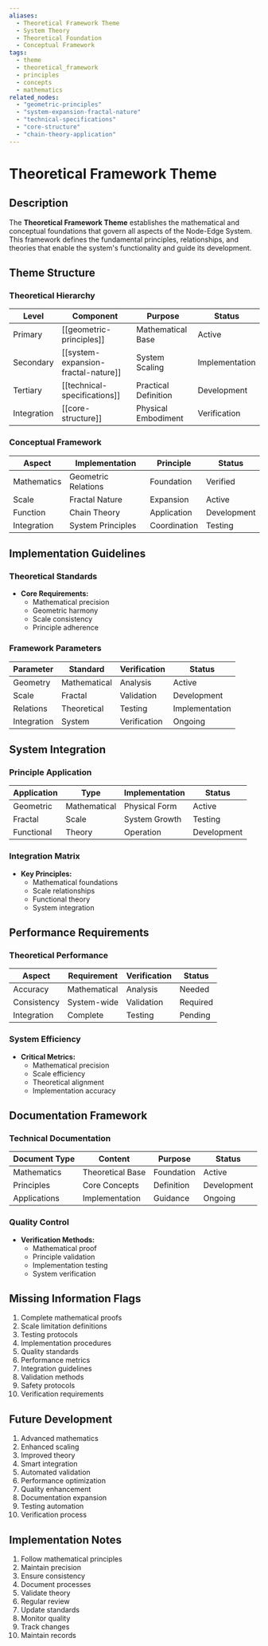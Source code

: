 ```yaml
---
aliases:
  - Theoretical Framework Theme
  - System Theory
  - Theoretical Foundation
  - Conceptual Framework
tags:
  - theme
  - theoretical_framework
  - principles
  - concepts
  - mathematics
related_nodes:
  - "geometric-principles"
  - "system-expansion-fractal-nature"
  - "technical-specifications"
  - "core-structure"
  - "chain-theory-application"
---
```

# Theoretical Framework Theme

## Description

The **Theoretical Framework Theme** establishes the mathematical and conceptual foundations that govern all aspects of the Node-Edge System. This framework defines the fundamental principles, relationships, and theories that enable the system's functionality and guide its development.

## Theme Structure

### Theoretical Hierarchy
| Level | Component | Purpose | Status |
|-------|-----------|----------|---------|
| Primary | [[geometric-principles]] | Mathematical Base | Active |
| Secondary | [[system-expansion-fractal-nature]] | System Scaling | Implementation |
| Tertiary | [[technical-specifications]] | Practical Definition | Development |
| Integration | [[core-structure]] | Physical Embodiment | Verification |

### Conceptual Framework
| Aspect | Implementation | Principle | Status |
|--------|----------------|-----------|---------|
| Mathematics | Geometric Relations | Foundation | Verified |
| Scale | Fractal Nature | Expansion | Active |
| Function | Chain Theory | Application | Development |
| Integration | System Principles | Coordination | Testing |

## Implementation Guidelines

### Theoretical Standards
- **Core Requirements:**
    - Mathematical precision
    - Geometric harmony
    - Scale consistency
    - Principle adherence

### Framework Parameters
| Parameter | Standard | Verification | Status |
|-----------|----------|--------------|---------|
| Geometry | Mathematical | Analysis | Active |
| Scale | Fractal | Validation | Development |
| Relations | Theoretical | Testing | Implementation |
| Integration | System | Verification | Ongoing |

## System Integration

### Principle Application
| Application | Type | Implementation | Status |
|-------------|------|----------------|---------|
| Geometric | Mathematical | Physical Form | Active |
| Fractal | Scale | System Growth | Testing |
| Functional | Theory | Operation | Development |

### Integration Matrix
- **Key Principles:**
    - Mathematical foundations
    - Scale relationships
    - Functional theory
    - System integration

## Performance Requirements

### Theoretical Performance
| Aspect | Requirement | Verification | Status |
|--------|-------------|--------------|---------|
| Accuracy | Mathematical | Analysis | Needed |
| Consistency | System-wide | Validation | Required |
| Integration | Complete | Testing | Pending |

### System Efficiency
- **Critical Metrics:**
    - Mathematical precision
    - Scale efficiency
    - Theoretical alignment
    - Implementation accuracy

## Documentation Framework

### Technical Documentation
| Document Type | Content | Purpose | Status |
|--------------|----------|----------|---------|
| Mathematics | Theoretical Base | Foundation | Active |
| Principles | Core Concepts | Definition | Development |
| Applications | Implementation | Guidance | Ongoing |

### Quality Control
- **Verification Methods:**
    - Mathematical proof
    - Principle validation
    - Implementation testing
    - System verification

## Missing Information Flags
1. Complete mathematical proofs
2. Scale limitation definitions
3. Testing protocols
4. Implementation procedures
5. Quality standards
6. Performance metrics
7. Integration guidelines
8. Validation methods
9. Safety protocols
10. Verification requirements

## Future Development
1. Advanced mathematics
2. Enhanced scaling
3. Improved theory
4. Smart integration
5. Automated validation
6. Performance optimization
7. Quality enhancement
8. Documentation expansion
9. Testing automation
10. Verification process

## Implementation Notes
1. Follow mathematical principles
2. Maintain precision
3. Ensure consistency
4. Document processes
5. Validate theory
6. Regular review
7. Update standards
8. Monitor quality
9. Track changes
10. Maintain records